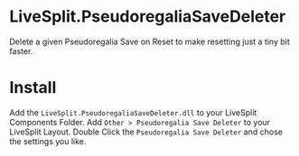 # LiveSplit.PseudoregaliaSaveDeleter
 Delete a given Pseudoregalia Save on Reset to make resetting just a tiny bit faster.

# Install
 Add the `LiveSplit.PseudoregaliaSaveDeleter.dll` to your LiveSplit Components Folder.
 Add `Other > Pseudoregalia Save Deleter` to your LiveSplit Layout.
 Double Click the `Pseudoregalia Save Deleter` and chose the settings you like.
